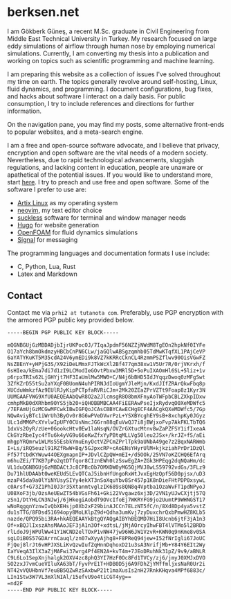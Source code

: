 # berksen.net

I am Gökberk Güneş, a recent  M.Sc. graduate in Civil Engineering from Middle
East Technical University in Turkey. My research focused on large eddy
simulations of airflow through human nose by employing numerical simulations.
Currently, I am converting my thesis into a publication and working
on topics such as scientific programming and machine learning.

I am preparing this website as a collection of issues I've solved throughout my
time on earth. The topics generally revolve around self-hosting, Linux, fluid
dynamics, and programming. I document configurations, bug fixes, and hacks
about software I interact on a daily basis. For public consumption, I try to
include references and directions for further information.

On the navigation pane, you may find my posts, some alternative front-ends to
popular websites, and a meta-search engine.

<!-- I find mathematics and algorithms behind the numerical solutions of
differential equations interesting. -->

I am a free and open-source software advocate, and I believe that privacy,
encryption and open software are the vital needs of a modern society.
Nevertheless, due to rapid technological advancements, sluggish regulations,
and lacking content in education, people are unaware or apathetical of the
potential issues. If you would like to understand more, start
[here](https://www.privacyguides.org/en/basics/why-privacy-matters/). I try to
preach and use free and open software. Some of the software I prefer to use are:

- [Artix Linux](https://artixlinux.org) as my operating system
- [neovim](https://neovim.io), my text editor choice
- [suckless](https://suckless.org) software for terminal and window manager needs
- [Hugo](https://gohugo.io) for website generation
- [OpenFOAM](https://www.openfoam.com) for fluid dynamics simulations
- [Signal](https://signal.org/) for messaging

The programming languages and documentation formats I use include:
- C, Python, Lua, Rust
- Latex and Markdown

## Contact

Contact me via `prhi2 at tutanota com`. Preferably, use PGP
encryption with the armored PGP public key provided below.

```txt
-----BEGIN PGP PUBLIC KEY BLOCK-----

mQGNBGUjGzMBDADjbIjrUKPocOJ/7IqaJpdmF56NZZjNWdM8TgEOn2hpkNf0IYFe
O17aYch8bmOkdmzyHBCbCnPN6CLw/jaGQlwABSgzqmhb05TdMwKTqfXL1PAjCeVP
6aYATYKuKT5M35cdA24V6ymEDi9k8VZ7kKRRcCknCL4RzmmPSZflwv90OisVGwFZ
NsZBEnY+yHPjG3S/X92iDeLMmxFJTkWcXl2Bf477qm38xw1V5Ur7R/0rjVKrxh/f
6sHIea/kEma7di7d1zI9LCModIeGOvtPbxw3MRl5D+5oPuIXAOmHl6SL+5liz+1v
p6rpxTRIs62LjGHYjt7HF3IaUmlMw5MW0+C/N4j6bBHD5IdJYqqzDwoq0zMFgSwt
3ZfKZrD55tSu2aYXqF0BUomN4uhPIRNJdIoUgmYJleMjn/KxdJIfZRArQkwFbq8p
XUCduWmkzfAz9EUlRJyKipPCTpfaRVRiCJm+2Mk20ZEaZPrVZTt9Foap8z1Kyr3N
UUMGAAFVWG9XfU0AEQEAAbQwR8O2a2JlcmsgR8O8bmXFnyAoTWFpbCBLZXkpIDxw
cmhpMkB0dXRhbm90YS5jb20+iQHOBBMBCAA4FiEERAwPseIjxRydvqO0XeMDWfc5
/7EFAmUjGzMCGwMFCwkIBwIGFQoJCAsCBBYCAwECHgECF4AACgkQXeMDWfc5/7Gp
NQwAviyBTc1iWrUh3ByOv0r8G6wPVeDVwrPzL+YSXBYcghEY9sB+8xchpKy0JGyz
ULc1dMM6PcXYvlwIpUFY0CUsNmcJGGrn88qEuVwQJ7i8jBWjxoFvp7AkFKLTbTQ6
1dxVs2OyR/zUe+06ookcHtv0Ew1laNsqN/OVZrGXtucMtnv8wZaPZFSY1ifIxeaA
CkGYzRbeIyc4fTu6k4yVG9u66oKwZfxYyPBtqMLLVg50leu2JSx+/krJZ+fS/aEi
mhgpYRQmrw1WLMs55EsbkYmuEnyOctVZPCmZPrlTpk9aUNbA49ge7z2BqxNARWmb
I+Ls/iRQ5euzl91RZfRwW+Bq/5GJpxcRP+cAoENsYHyrUlM+kjkziahPrDr1DzQl
Ff57ftbdKYWuw44OEXgmapnIP+JDvlCZpQW+mEI+/d5OOk/25VN7oKZCHQ6EfArq
m6huZEi/T7KB7pPo2qtDTfqor8CIznEWh0lzSswEgZA+ZGk3HPEqg2dqNQaHm/dc
VL1duQGNBGUjGzMBDACtJc8CPBcOb7OMXDW0yMG5QjMVJ8wLS59792vdGs/3FLz9
Du71hlUDAAbt0weKEUd5LEvQTCaJ5ibnHfUngoRxWtJvxEgHzQpf56D0pjsx/uD3
mzaP45da9a0lYiNYUsySIYy4ekXT3nSoXquYbv8Sr457p1K8nDieFHtPDP0xsywL
c0Arsf+G73Z1PhI0J3r35XtanmtvglzIK689s8QN8q4Vptba1OzaWvFT1pdNPyoJ
U08XoF3jb/OzsAeUEwZT54bVGsFh61+Gki22Vvgawz6xj3D/2VN1yUJwCXjtj57Q
zSn1/DtYHLCN3NJwj/6jHkegiAobdT9OVcIfoEj7WKRYFG9jo2UumtP9WHNGST17
wNoRqgqnYznwIvQbXEHsjp0Xb2xF29binAJCCn7ELzNT5fC/n/8Xd8Dp4ya5vstZ
du1sTTG/8FDsd51694opy8MoLKlpZ9d+Qdha3umKvj7zyDuxchrQxbPmwHZ8KLb5
nazde/QPQ95bi3RA+hkAEQEAAYkBtgQYAQgAIBYhBEQMD7HiI8Ucnb6jtF3jA1n3
Of+xBQJlIxszAhsMAAoJEF3jA1n3Of+xdtsL/jMjAOrcyIhwFBT4lVTMo5l2BRDb
rlLdoJ9jWPUlWw41Y1WCND2elTOxP1vNW47jw96W6JW1VzvR+KWN0q9nKme8v0SA
sgLOiB0S57GDArrnCauql/zn07wXyyAjhg8+F8PReQ94jew+I52fNrIgli67JoUC
FjQej8lrJt6vHPJXSLiKvQzwIufZqHnnDqhoxD21u3sA3NrifjMb+Y84Y6EIt2Wy
IaYVeqA3IlX3aZjMAFwi37wrg4Pf4EN2A+kvT4m+7JEoDRuhNk31pZ/9v9/aBNLR
C9L6Lo1SepXnjhalgk2OXV4zc8phQ3YI7HzF0Oc8Fd1TVCy/zj6/jmyJ0XMJxDVO
5O2zxJ7vmCueVIluXA63bT/FyvPrE1T+HDB0D5j6A9FDhZjYMffmljxsNaR0Ur2i
NT42vVQUHbnVf7eu8B5QZwRzSAxbwP21t1maXusIs2nH27RnkKHqva4MPf6883c/
LIn1Stw3W7VL3mXlNIAl/15efvU9o4tiCGT4yg==
=nd2F
-----END PGP PUBLIC KEY BLOCK-----
```
